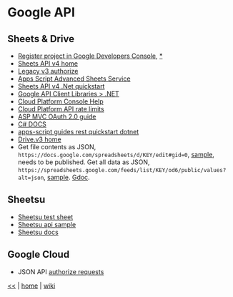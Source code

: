 # Google API

## Sheets & Drive

+ [Register project in Google Developers Console](https://console.developers.google.com/flows/enableapi?apiid=sheets.googleapis.com&pli=1), [*](https://console.developers.google.com/apis/credentials?project=pristine-atom-166920)
+ [Sheets API v4 home](https://developers.google.com/sheets/api/)
+ [Legacy v3 authorize](https://developers.google.com/sheets/api/v3/authorize)
+ [Apps Script Advanced Sheets Service](https://developers.google.com/apps-script/advanced/sheets)
+ [Sheets API v4 .Net quickstart](https://developers.google.com/sheets/api/quickstart/dotnet)
+ [Google API Client Libraries > .NET](https://developers.google.com/api-client-library/dotnet/get_started)
+ [Cloud Platform Console Help](https://support.google.com/cloud/answer/7082306?hl=en&ref_topic=6158848)
+ [Cloud Platform API rate limits](https://cloud.google.com/compute/docs/api-rate-limits)
+ [ASP MVC OAuth 2.0 guide](https://developers.google.com/api-client-library/dotnet/guide/aaa_oauth#web-applications-aspnet-mvc)
+ [C# DOCS](https://developers.google.com/resources/api-libraries/documentation/sheets/v4/csharp/latest/)
+ [apps-script guides rest quickstart dotnet](https://developers.google.com/apps-script/guides/rest/quickstart/dotnet)
+ [Drive.v3 home](https://developers.google.com/drive/v3/web/about-sdk)
+ Get file contents as JSON, `https://docs.google.com/spreadsheets/d/KEY/edit#gid=0`, [sample](https://docs.google.com/spreadsheets/d/1kVelhej2C99mIAZmNFxtY9oSL7OaHKCFfD1lfbVL6Rk/edit#gid=0), needs to be published. 
Get all data as JSON, `https://spreadsheets.google.com/feeds/list/KEY/od6/public/values?alt=json`, [sample](https://spreadsheets.google.com/feeds/list/1kVelhej2C99mIAZmNFxtY9oSL7OaHKCFfD1lfbVL6Rk/od6/public/values?alt=json). [Gdoc](https://developers.google.com/gdata/samples/spreadsheet_sample).


## Sheetsu

* [Sheetsu test sheet](https://docs.google.com/spreadsheets/d/1WTwXrh2ZDXmXATZlQIuapdv4ldyhJGZg7LX8GlzPdZw/edit#gid=0)
* [Sheetsu api sample](https://sheetsu.com/apis/v1.0/020b2c0f)
* [Sheetsu docs](https://docs.sheetsu.com/)

## Google Cloud 
+ JSON API [authorize requests](https://cloud.google.com/storage/docs/json_api/v1/how-tos/authorizing)
   


[<<](../tools.md)
|
[home](https://github.com/illegitimis/Tutorial/)
|
[wiki](https://github.com/illegitimis/Tutorial/wiki)

